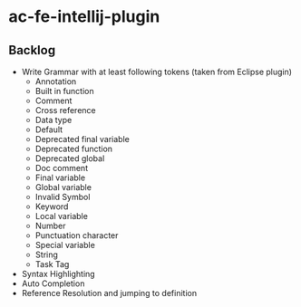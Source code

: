 # ac-fe-intellij-plugin

## Backlog
* Write Grammar with at least following tokens (taken from Eclipse plugin)
  * Annotation
  * Built in function
  * Comment
  * Cross reference
  * Data type
  * Default
  * Deprecated final variable
  * Deprecated function
  * Deprecated global
  * Doc comment
  * Final variable
  * Global variable
  * Invalid Symbol
  * Keyword
  * Local variable
  * Number
  * Punctuation character
  * Special variable
  * String
  * Task Tag
* Syntax Highlighting
* Auto Completion
* Reference Resolution and jumping to definition
